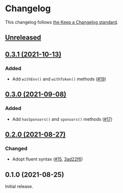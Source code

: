 # Changelog

This changelog follows [the Keep a Changelog standard](https://keepachangelog.com).


## [Unreleased](https://github.com/github-php/sponsors/compare/0.3.1...main)


## [0.3.1 (2021-10-13)](https://github.com/github-php/sponsors/compare/0.3.0...0.3.1)

### Added
- Add `withEnv()` and `withToken()` methods ([#19](https://github.com/github-php/sponsors/pull/19))


## [0.3.0 (2021-09-08)](https://github.com/github-php/sponsors/compare/0.2.0...0.3.0)

### Added
- Add `hasSponsors()` and `sponsors()` methods ([#17](https://github.com/github-php/sponsors/pull/17))


## [0.2.0 (2021-08-27)](https://github.com/github-php/sponsors/compare/0.1.0...0.2.0)

### Changed
- Adopt fluent syntax ([#15](https://github.com/github-php/sponsors/pull/15), [3ad22f6](https://github.com/github-php/sponsors/commit/3ad22f65c17da6cb303dbd5df43ee5ffb35fa8a9))


## 0.1.0 (2021-08-25)

Initial release.
